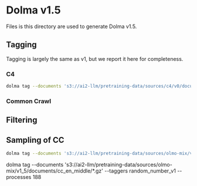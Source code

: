 # Dolma v1.5

Files is this directory are used to generate Dolma v1.5.

## Tagging

Tagging is largely the same as v1, but we report it here for completeness.

### C4

```bash
dolma tag --documents 's3://ai2-llm/pretraining-data/sources/c4/v0/documents/train/*.gz' --taggers pii_regex_with_counts_v2 --processes 188
```

### Common Crawl



## Filtering


## Sampling of CC


```bash
dolma tag --documents 's3://ai2-llm/pretraining-data/sources/olmo-mix/v1_5/documents/cc_en_head/*.gz' 's3://ai2-llm/pretraining-data/sources/olmo-mix/v1_5/documents/cc_en_tail/*.gz' --taggers random_number_v1 --processes 188
```
dolma tag --documents 's3://ai2-llm/pretraining-data/sources/olmo-mix/v1_5/documents/cc_en_middle/*.gz' --taggers random_number_v1 --processes 188

